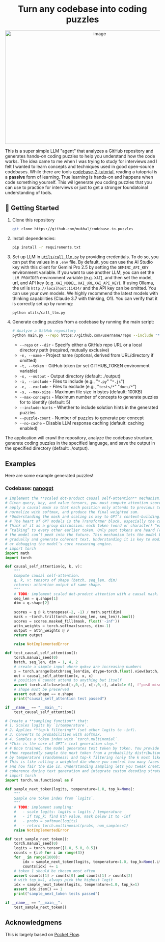 <h1 align="center">Turn any codebase into coding puzzles</h1>


<p align="center">
<img width="600" height="370" alt="image" src="https://github.com/user-attachments/assets/ef6478f5-9c7b-49a9-8388-803a2b1cef97" />
</p>

This is a super simple LLM "agent" that analyzes a GitHub repository and generates hands-on coding puzzles to help you understand how the code works. The idea came to me when I was trying to study for interviews and I felt I wanted to learn concepts and techniques used in good open-source codebases. While there are tools [codebase-2-tutorial](https://code2tutorial.com/), reading a tutoprial is a **passive** form of learning. True learning is hands-on and happens when code something yourself. This wil lgenerate you coding puzzles that you can use to practice for interviews or just to get a stronger foundatoinal understanding of tools.



## 🚀 Getting Started

1. Clone this repository
   ```bash
   git clone https://github.com/mukhal/codebase-to-puzzles
   ```

3. Install dependencies:
   ```bash
   pip install -r requirements.txt
   ```

4. Set up LLM in [`utils/call_llm.py`](./utils/call_llm.py) by providing credentials. To do so, you can put the values in a `.env` file. By default, you can use the AI Studio key with this client for Gemini Pro 2.5 by setting the `GEMINI_API_KEY` environment variable. If you want to use another LLM, you can set the `LLM_PROVIDER` environment variable (e.g. `XAI`), and then set the model, url, and API key (e.g. `XAI_MODEL`, `XAI_URL`,`XAI_API_KEY`). If using Ollama, the url is `http://localhost:11434/` and the API key can be omitted.
   You can use your own models. We highly recommend the latest models with thinking capabilities (Claude 3.7 with thinking, O1). You can verify that it is correctly set up by running:
   ```bash
   python utils/call_llm.py
   ```

5. Generate coding puzzles from a codebase by running the main script:
    ```bash
    # Analyze a GitHub repository
    python main.py --repo https://github.com/username/repo --include "*.py" "*.js" --max-concepts 5

    ```

    - `--repo` or `--dir` - Specify either a GitHub repo URL or a local directory path (required, mutually exclusive)
    - `-n, --name` - Project name (optional, derived from URL/directory if omitted)
    - `-t, --token` - GitHub token (or set GITHUB_TOKEN environment variable)
    - `-o, --output` - Output directory (default: ./output)
    - `-i, --include` - Files to include (e.g., "`*.py`" "`*.js`")
    - `-e, --exclude` - Files to exclude (e.g., "`tests/*`" "`docs/*`")
    - `-s, --max-size` - Maximum file size in bytes (default: 100KB)
    - `--max-concepts` - Maximum number of concepts to generate puzzles for to identify (default: 5)
    - `--include-hints` - Whether to include solution hints in the generated puzzles
    - `--puzzle-count` - Number of puzzles to generate per concept
    - `--no-cache` - Disable LLM response caching (default: caching enabled)

The application will crawl the repository, analyze the codebase structure, generate coding puzzles in the specified language, and save the output in the specified directory (default: ./output).

## Examples
Here are some example generated puzzles! 

### Codebase: [nanogpt](https://github.com/karpathy/nanoGPT)
```python
# Implement the **scaled dot-product causal self-attention** mechanism.
# Given query, key, and value tensors, you must compute attention scores,
# apply a causal mask so that each position only attends to previous tokens,
# normalize with softmax, and produce the final weighted sum.
# *Understanding the mask and scaling is key to GPT’s context-building.*
# # The heart of GPT models is the Transformer block, especially the causal self-attention.
# Think of it as a group discussion: each token (word or character) “earns” a score when
# “talking” to every other earlier token. Only past tokens are heard (causal mask), so
# the model can’t peek into the future. This mechanism lets the model build context
# gradually and generate coherent text. Understanding it is key to modifying, extending,
# or debugging the model’s core reasoning engine.
# import torch
import math
import torch

def causal_self_attention(q, k, v):
    """
    Compute causal self-attention.
    q, k, v: tensors of shape (batch, seq_len, dim)
    returns: attention output of same shape.
    """
    # TODO: implement scaled dot-product attention with a causal mask.
    seq_len = q.shape[1]
    dim = q.shape[2]
    
    scores = q @ k.transpose(-2, -1) / math.sqrt(dim)
    mask = ~torch.tril(torch.ones(seq_len, seq_len)).bool()
    scores = scores.masked_fill(mask, float('-inf'))
    attn_weights = torch.softmax(scores, dim=-1)
    output = attn_weights @ v
    return output
    
    raise NotImplementedError

def test_causal_self_attention():
    torch.manual_seed(0)
    batch, seq_len, dim = 1, 4, 2
    # create a simple input where q=k=v are increasing numbers
    x = torch.arange(batch*seq_len*dim, dtype=torch.float).view(batch, seq_len, dim)
    out = causal_self_attention(x, x, x)
    # position 0 cannot attend to anything but itself
    assert torch.allclose(out[:,0,:], x[:,0,:], atol=1e-6), f"pos0 mismatch: {out[:,0,:]} vs {x[:,0,:]}"
    # shape must be preserved
    assert out.shape == x.shape
    print("causal_self_attention test passed")

if __name__ == "__main__":
    test_causal_self_attention()
```

```python
# Create a **sampling function** that:
# 1. Scales logits by `1/temperature`.
# 2. Applies **top-k filtering** (set other logits to -inf).
# 3. Converts to probabilities with softmax.
# 4. Samples a token index with `torch.multinomial`.
# *This is the core of GPT’s text generation step.*
# # Once trained, the model generates text token by token. You provide a prompt,
# then repeatedly sample the next token from a probability distribution shaped
# by temperature (randomness) and top-k filtering (only the k most likely tokens).
# This is like rolling a weighted die where you control how many faces are allowed
# and how fair the die is. Understanding sampling lets you tweak creativity vs.
# coherence during text generation and integrate custom decoding strategies.
# import torch
import torch.nn.functional as F

def sample_next_token(logits, temperature=1.0, top_k=None):
    """
    Sample one token index from `logits`.
    """
    # TODO: implement sampling:
    #   - scale logits: logits = logits / temperature
    #   - if top_k: find kth value, mask below it to -inf
    #   - probs = softmax(logits)
    #   - return torch.multinomial(probs, num_samples=1)
    raise NotImplementedError

def test_sample_next_token():
    torch.manual_seed(0)
    logits = torch.tensor([1.0, 5.0, 0.5])
    counts = {i:0 for i in range(3)}
    for _ in range(1000):
        idx = sample_next_token(logits, temperature=1.0, top_k=None).item()
        counts[idx] += 1
    # token 1 should be chosen most often
    assert counts[1] > counts[0] and counts[1] > counts[2]
    # with top_k=1, always pick the highest logit
    idx = sample_next_token(logits, temperature=1.0, top_k=1)
    assert idx.item() == 1
    print("sample_next_token tests passed")

if __name__ == "__main__":
    test_sample_next_token()
```


## Acknowledgmens

This is largely based on [Pocket Flow](https://github.com/The-Pocket/PocketFlow). 






